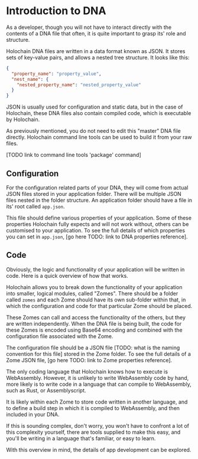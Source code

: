 # Introduction to DNA

As a developer, though you will not have to interact directly with the contents of a DNA file that often, it is quite important to grasp its' role and structure.

Holochain DNA files are written in a data format known as JSON. It stores sets of key-value pairs, and allows a nested tree structure. It looks like this:

```json
{
  "property_name": "property_value",
  "nest_name": {
    "nested_property_name": "nested_property_value"
  }
}
```

JSON is usually used for configuration and static data, but in the case of Holochain, these DNA files also contain compiled code, which is executable by Holochain.

As previously mentioned, you do not need to edit this "master" DNA file directly. Holochain command line tools can be used to build it from your raw files. 

[TODO link to command line tools 'package' command]

## Configuration

For the configuration related parts of your DNA, they will come from actual JSON files stored in your application folder. There will be multiple JSON files nested in the folder structure. An application folder should have a file in its' root called `app.json`.

This file should define various properties of your application. Some of these properties Holochain fully expects and will not work without, others can be customised to your application. To see the full details of which properties you can set in `app.json`, [go here TODO: link to DNA properties reference].

## Code

Obviously, the logic and functionality of your application will be written in code. Here is a quick overview of how that works.

Holochain allows you to break down the functionality of your application into smaller, logical modules, called "Zomes". There should be a folder called `zomes` and each Zome should have its own sub-folder within that, in which the configuration and code for that particular Zome should be placed.

These Zomes can call and access the functionality of the others, but they are written independently. When the DNA file is being built, the code for these Zomes is encoded using Base64 encoding and combined with the configuration file associated with the Zome. 

The configuration file should be a JSON file [TODO: what is the naming convention for this file] stored in the Zome folder. To see the full details of a Zome JSON file, [go here TODO: link to Zome properties reference]. 

The only coding language that Holochain knows how to execute is WebAssembly. However, it is unlikely to write WebAssembly code by hand, more likely is to write code in a language that can compile to WebAssembly, such as Rust, or Assemblyscript.

It is likely within each Zome to store code written in another language, and to define a build step in which it is compiled to WebAssembly, and then included in your DNA.

If this is sounding complex, don't worry, you won't have to confront a lot of this complexity yourself, there are tools supplied to make this easy, and you'll be writing in a language that's familiar, or easy to learn.

With this overview in mind, the details of app development can be explored.